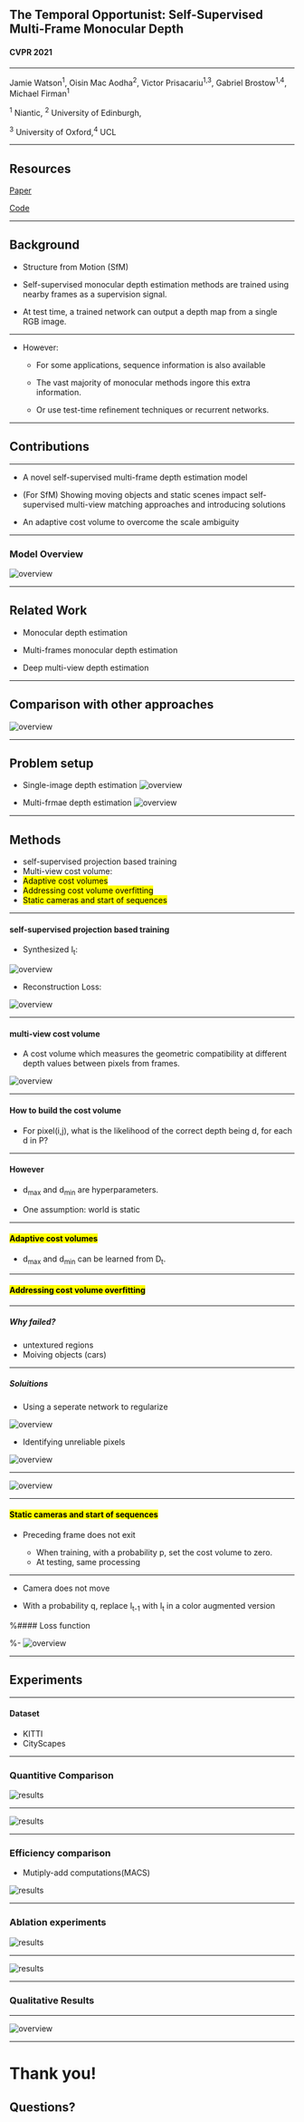 
## The Temporal Opportunist: Self-Supervised Multi-Frame Monocular Depth

#### CVPR 2021

---

Jamie Watson<sup>1</sup>, Oisin Mac Aodha<sup>2</sup>, Victor Prisacariu<sup>1,3</sup>, Gabriel Brostow<sup>1,4</sup>, Michael Firman<sup>1</sup>

<sup>1</sup> Niantic, <sup>2</sup> University of Edinburgh,

<sup>3</sup> University of Oxford,<sup>4</sup> UCL

---

## Resources

[Paper](https://arxiv.org/pdf/2104.14540.pdf)

[Code](https://github.com/nianticlabs/manydepth)


---

## Background

- Structure from Motion (SfM)

- Self-supervised monocular depth estimation methods are trained using nearby frames as a supervision signal.

- At test time, a trained network can output a depth map from a single RGB image.

---

- However:

  * For some applications, sequence information is also available

  * The vast majority of monocular methods ingore this extra information.

  * Or use test-time refinement techniques or recurrent networks.


---

## Contributions

---

* A novel self-supervised multi-frame depth estimation model

* (For SfM) Showing moving objects and static scenes impact self-supervised multi-view matching approaches and introducing solutions

* An adaptive cost volume to overcome the scale ambiguity 

---

### Model Overview

![overview](assets/overview.png)<!-- .element height="100%" width="100%" -->

---

## Related Work

* Monocular depth estimation

* Multi-frames monocular depth estimation

* Deep multi-view depth estimation

---

## Comparison with other approaches 

![overview](assets/table1.png)<!-- .element height="80%" width="80%" -->

---

## Problem setup


* Single-image depth estimation
![overview](assets/eq1.png)<!-- .element height="70%" width="60%" -->

* Multi-frmae depth estimation
![overview](assets/eq2.png)<!-- .element height="60%" width="60%" -->

---

## Methods

- self-supervised projection based training
- Multi-view cost volume:
- <mark>Adaptive cost volumes </mark>
- <mark>Addressing cost volume overfitting</mark>
- <mark>Static cameras and start of sequences</mark>


---

####  self-supervised projection based training


* Synthesized I<sub>t</sub>:

![overview](assets/eq3.png)<!-- .element height="70%" width="60%" -->

* Reconstruction Loss:

![overview](assets/eq4.png)<!-- .element height="60%" width="60%" -->

---

####  multi-view cost volume

* A cost volume which measures the geometric compatibility at different depth values between pixels from frames. 

![overview](assets/overview.png)<!-- .element height="100%" width="100%" -->


---

#### How to build the cost volume

* For pixel(i,j), what is the likelihood of the correct depth being d, for each d in P?



---

#### However

* d<sub>max</sub> and d<sub>min</sub> are hyperparameters.

* One assumption: world is static 

---

####  <mark>Adaptive cost volumes </mark>


* d<sub>max</sub> and d<sub>min</sub> can be learned from D<sub>t</sub>.


---

#### <mark>Addressing cost volume overfitting</mark>

---

##### Why failed?

* untextured regions
* Moiving objects (cars) 


---

##### Soluitions

* Using a seperate network to regularize

![overview](assets/eq5.png)<!-- .element height="70%" width="60%" -->

* Identifying unreliable pixels

![overview](assets/eq6.png)<!-- .element height="60%" width="60%" -->



---

![overview](assets/figure3.png)<!-- .element height="100%" width="100%" -->

---

#### <mark>Static cameras and start of sequences</mark>


* Preceding frame does not exit

    * When training, with a probability p, set the cost volume to zero.
    * At testing, same processing

---

* Camera does not move

* With a probability q, replace I<sub>t-1</sub> with I<sub>t</sub> in a color augmented version



%#### Loss function

%- ![overview](assets/eq10.png)<!-- .element height="100%" width="100%" -->

---


## Experiments

---

#### Dataset

- KITTI
- CityScapes


---

### Quantitive Comparison

![results](assets/table2.png)<!-- .element height="100%" width="100%" -->

---

![results](assets/table3.png)<!-- .element height="100%" width="100%" -->


---

### Efficiency comparison

* Mutiply-add computations(MACS)

![results](assets/figure5.png)<!-- .element height="100%" width="60%" -->

---


### Ablation experiments

![results](assets/table4.png)<!-- .element height="100%" width="100%" -->

---

![results](assets/table5.png)<!-- .element height="100%" width="100%" -->

---

### Qualitative Results

---

![overview](assets/comparison.png)<!-- .element height="100%" width="100%" -->

---

# Thank you! 

## Questions?
